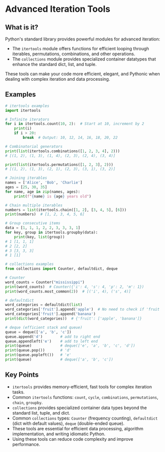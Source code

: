 # Advanced Iteration Tools

## What is it?

Python's standard library provides powerful modules for advanced iteration:
- The `itertools` module offers functions for efficient looping through iterables, permutations, combinations, and other operations.
- The `collections` module provides specialized container datatypes that enhance the standard dict, list, and tuple.

These tools can make your code more efficient, elegant, and Pythonic when dealing with complex iteration and data processing.

## Examples

```python
# itertools examples
import itertools

# Infinite iterators
for i in itertools.count(10, 2):  # Start at 10, increment by 2
    print(i)
    if i > 20:
        break  # Output: 10, 12, 14, 16, 18, 20, 22

# Combinatorial generators
print(list(itertools.combinations([1, 2, 3, 4], 2)))
# [(1, 2), (1, 3), (1, 4), (2, 3), (2, 4), (3, 4)]

print(list(itertools.permutations([1, 2, 3], 2)))
# [(1, 2), (1, 3), (2, 1), (2, 3), (3, 1), (3, 2)]

# Joining iterables
names = ['Alice', 'Bob', 'Charlie']
ages = [25, 30, 35]
for name, age in zip(names, ages):
    print(f"{name} is {age} years old")

# Chain multiple iterables
numbers = list(itertools.chain([1, 2], [3, 4, 5], [6]))
print(numbers)  # [1, 2, 3, 4, 5, 6]

# Group consecutive items
data = [1, 1, 1, 2, 2, 3, 3, 3, 1]
for key, group in itertools.groupby(data):
    print(key, list(group))
# 1 [1, 1, 1]
# 2 [2, 2]
# 3 [3, 3, 3]
# 1 [1]

# collections examples
from collections import Counter, defaultdict, deque

# Counter
word_counts = Counter("mississippi")
print(word_counts)  # Counter({'i': 4, 's': 4, 'p': 2, 'm': 1})
print(word_counts.most_common(2))  # [('i', 4), ('s', 4)]

# defaultdict
word_categories = defaultdict(list)
word_categories['fruit'].append('apple')  # No need to check if 'fruit' exists
word_categories['fruit'].append('banana')
print(dict(word_categories))  # {'fruit': ['apple', 'banana']}

# deque (efficient stack and queue)
queue = deque(['a', 'b', 'c'])
queue.append('d')        # add to right end
queue.appendleft('e')    # add to left end
print(queue)             # deque(['e', 'a', 'b', 'c', 'd'])
print(queue.pop())       # 'd'
print(queue.popleft())   # 'e'
print(queue)             # deque(['a', 'b', 'c'])
```

## Key Points

- `itertools` provides memory-efficient, fast tools for complex iteration tasks.
- Common `itertools` functions: `count`, `cycle`, `combinations`, `permutations`, `chain`, `groupby`.
- `collections` provides specialized container data types beyond the standard list, tuple, and dict.
- Common `collections` types: `Counter` (frequency counting), `defaultdict` (dict with default values), `deque` (double-ended queue).
- These tools are essential for efficient data processing, algorithm implementation, and writing idiomatic Python.
- Using these tools can reduce code complexity and improve performance.
